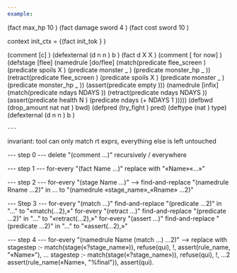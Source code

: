 ```yaml
---
example:
```
(fact max_hp 10 ) (fact damage sword  4 ) (fact cost sword  10 )

context init_ctx = {(fact init_tok } )

(comment  [c]  )
(defexternal (d  n  n  ) b )
(fact d X X ) (comment  [ for now]  )
(defstage [flee]
  (namedrule [do/flee]
	     (match(predicate  flee_screen  )
		   (predicate  spoils  X )
		   (predicate  monster  _   )
		   (predicate  monster_hp  _   ))
	     (retract(predicate  flee_screen  )
		     (predicate  spoils  X )
		     (predicate  monster  _   )
		     (predicate  monster_hp  _   ))
	     (assert(predicate  empty  )))
  (namedrule [infix]
	     (match(predicate  ndays  NDAYS ))
	     (retract(predicate  ndays  NDAYS ))
	     (assert(predicate  health  N )
		    (predicate ndays (+  NDAYS 1    )))))
(defbwd (drop_amount  nat  nat  ) bwd)
(defpred (try_fight  ) pred)
(deftype (nat  ) type)
(defexternal (d  n  n  ) b )
```
---
```


invariant: tool can only match rt exprs, everything else is left untouched

--- step 0 ---
delete "(comment ...)" recursively / everywhere

--- step 1 ---
for-every "(fact Name ...)" replace with "«Name»«...»"

--- step 2 ---
for-every "(stage Name ...)" -->
  find-and-replace "(namedrule Rname ...2)" in ... to "(namedrule «stage_name»_«Rname» ...2)"

--- Step 3 ---
for-every "(match ...)" find-and-replace "(predicate ...2)" in "..." to "«match(...2),»"
for-every "(retract ...)" find-and-replace "(predicate ...2)" in "..." to "«retract(...2),»"
for-every "(assert ...)" find-and-replace "(predicate ...2)" in "..." to "«assert(...2),»"

--- step 4 ---
for-every "(namedrule Name (match ...) ...2)" --> replace with
stagestep :-
  match(stage(«?stage_name»)),
  refuse(qui),
  !,
  assert(rule_name, "«Name»"),
  ...
stagestep :-
  match(stage(«?stage_name»)),
  refuse(qui),
  !,
  ...2
  assert(rule_name(«Name», "%final")),
  assert(qui).

